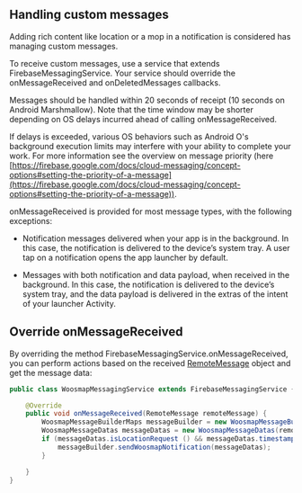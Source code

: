 ﻿
## Handling custom messages

  
Adding rich content like location or a mop in a notification is considered has managing custom messages.

To receive custom messages, use a service that extends FirebaseMessagingService. Your service should override the onMessageReceived and onDeletedMessages callbacks.

Messages should be handled within 20 seconds of receipt (10 seconds on Android Marshmallow). Note that the time window may be shorter depending on OS delays incurred ahead of calling onMessageReceived.

If delays is exceeded, various OS behaviors such as Android O's background execution limits may interfere with your ability to complete your work. For more information see the overview on message priority (here [https://firebase.google.com/docs/cloud-messaging/concept-options#setting-the-priority-of-a-message](https://firebase.google.com/docs/cloud-messaging/concept-options#setting-the-priority-of-a-message)).

onMessageReceived is provided for most message types, with the following exceptions:

-   Notification messages delivered when your app is in the background. In this case, the notification is delivered to the device’s system tray. A user tap on a notification opens the app launcher by default.
    
-   Messages with both notification and data payload, when received in the background. In this case, the notification is delivered to the device’s system tray, and the data payload is delivered in the extras of the intent of your launcher Activity.
    

## Override onMessageReceived

By overriding the method FirebaseMessagingService.onMessageReceived, you can perform actions based on the received [RemoteMessage](https://firebase.google.com/docs/reference/android/com/google/firebase/messaging/RemoteMessage) object and get the message data:

```java
public class WoosmapMessagingService extends FirebaseMessagingService {

    @Override
    public void onMessageReceived(RemoteMessage remoteMessage) {
        WoosmapMessageBuilderMaps messageBuilder = new WoosmapMessageBuilderMaps(this, MainActivity.class);
        WoosmapMessageDatas messageDatas = new WoosmapMessageDatas(remoteMessage.getData());
        if (messageDatas.isLocationRequest () && messageDatas.timestamp != null) {
            messageBuilder.sendWoosmapNotification(messageDatas);
        }

    }
}
```
